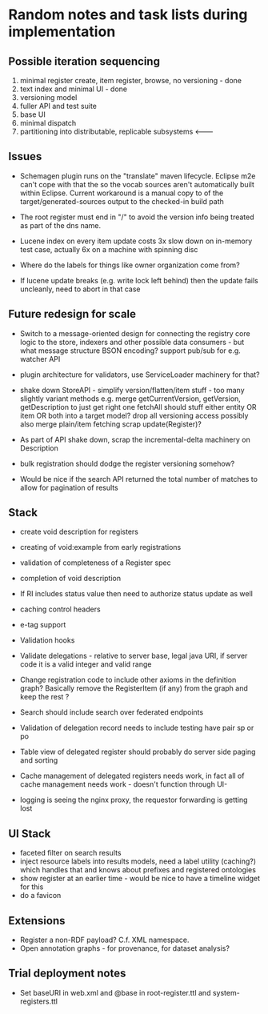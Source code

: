# Random notes and task lists during implementation

## Possible iteration sequencing

   1. minimal register create, item register, browse, no versioning - done
   1. text index and minimal UI - done
   1. versioning model
   1. fuller API and test suite
   1. base UI
   1. minimal dispatch
   1. partitioning into distributable, replicable subsystems   <---

## Issues

   * Schemagen plugin runs on the "translate" maven lifecycle. Eclipse m2e can't cope with that the so the vocab sources aren't automatically built within Eclipse. Current workaround is a manual copy to of the target/generated-sources output to the checked-in build path

   * The root register must end in "/" to avoid the version info being treated as part of the dns name.

   * Lucene index on every item update costs 3x slow down on in-memory test case, actually 6x on a machine with spinning disc

   * Where do the labels for things like owner organization come from?

   * If lucene update breaks (e.g. write lock left behind) then the update fails uncleanly, need to abort in that case

## Future redesign for scale

   * Switch to a message-oriented design for connecting the registry core logic to the store, indexers and other possible data consumers - but what message structure BSON encoding?
     support pub/sub for e.g. watcher API
   * plugin architecture for validators, use ServiceLoader machinery for that?

   * shake down StoreAPI - simplify version/flatten/item stuff - too many slightly variant methods
     e.g. merge getCurrentVersion, getVersion, getDescription to just get right one
     fetchAll should stuff either entity OR item OR both into a target model?
     drop all versioning access
     possibly also merge plain/item fetching
     scrap update(Register)?
   * As part of API shake down, scrap the incremental-delta machinery on Description

   * bulk registration should dodge the register versioning somehow?

   * Would be nice if the search API returned the total number of matches to allow for pagination of results

## Stack

   * create void description for registers
   * creating of void:example from early registrations
   * validation of completeness of a Register spec
   * completion of void description
   * If RI includes status value then need to authorize status update as well
   * caching control headers
   * e-tag support
   * Validation hooks

   * Validate delegations - relative to server base, legal java URI, if server code it is a valid integer and valid range

   * Change registration code to include other axioms in the definition graph? Basically remove the RegisterItem (if any) from the graph and keep the rest ?

   * Search should include search over federated endpoints

   * Validation of delegation record needs to include testing have pair sp or po

   * Table view of delegated register should probably do server side paging and sorting
   * Cache management of delegated registers needs work, in fact all of cache management needs work - doesn't function through UI-

   * logging is seeing the nginx proxy, the requestor forwarding is getting lost

## UI Stack

   * faceted filter on search results
   * inject resource labels into results models, need a label utility (caching?) which handles that and knows about prefixes and registered ontologies
   * show register at an earlier time - would be nice to have a timeline widget for this
   * do a favicon

## Extensions

   * Register a non-RDF payload?  C.f. XML namespace.
   * Open annotation graphs - for provenance, for dataset analysis?

## Trial deployment notes

   * Set baseURI in web.xml and @base in root-register.ttl and system-registers.ttl

